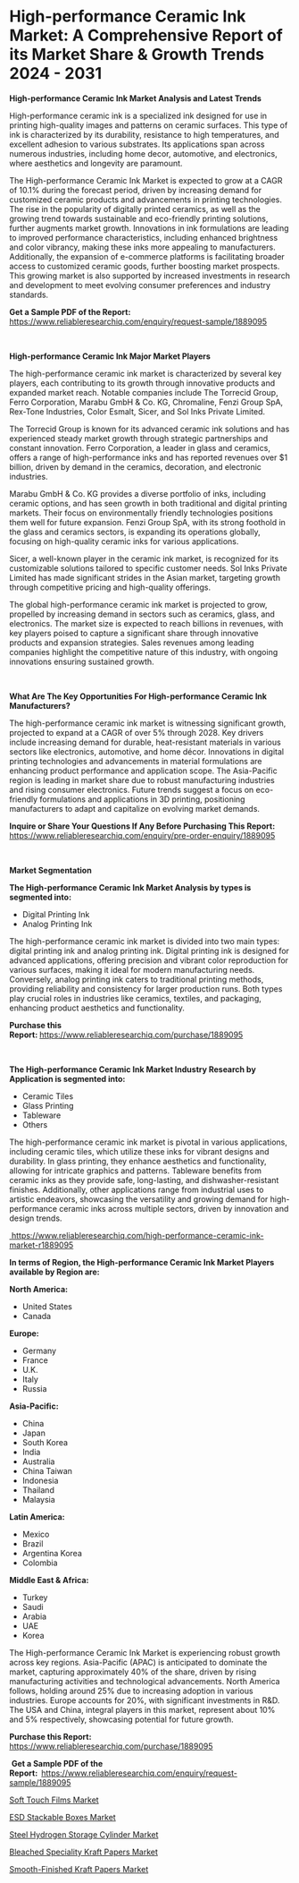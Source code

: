 <p><h1>High-performance Ceramic Ink Market: A Comprehensive Report of its Market Share & Growth Trends 2024 - 2031</h1></p><p><strong>High-performance Ceramic Ink Market Analysis and Latest Trends</strong></p>
<p><p>High-performance ceramic ink is a specialized ink designed for use in printing high-quality images and patterns on ceramic surfaces. This type of ink is characterized by its durability, resistance to high temperatures, and excellent adhesion to various substrates. Its applications span across numerous industries, including home decor, automotive, and electronics, where aesthetics and longevity are paramount.</p><p>The High-performance Ceramic Ink Market is expected to grow at a CAGR of 10.1% during the forecast period, driven by increasing demand for customized ceramic products and advancements in printing technologies. The rise in the popularity of digitally printed ceramics, as well as the growing trend towards sustainable and eco-friendly printing solutions, further augments market growth. Innovations in ink formulations are leading to improved performance characteristics, including enhanced brightness and color vibrancy, making these inks more appealing to manufacturers. Additionally, the expansion of e-commerce platforms is facilitating broader access to customized ceramic goods, further boosting market prospects. This growing market is also supported by increased investments in research and development to meet evolving consumer preferences and industry standards.</p></p>
<p><strong>Get a Sample PDF of the Report:&nbsp;</strong> <a href="https://www.reliableresearchiq.com/enquiry/request-sample/1889095?utm_campaign=1804&utm_medium=2&utm_source=Github&utm_content=ia&utm_term=24102024&utm_id=high-performance-ceramic-ink">https://www.reliableresearchiq.com/enquiry/request-sample/1889095</a></p>
<p>&nbsp;</p>
<p><strong>High-performance Ceramic Ink Major Market Players</strong></p>
<p><p>The high-performance ceramic ink market is characterized by several key players, each contributing to its growth through innovative products and expanded market reach. Notable companies include The Torrecid Group, Ferro Corporation, Marabu GmbH & Co. KG, Chromaline, Fenzi Group SpA, Rex-Tone Industries, Color Esmalt, Sicer, and Sol Inks Private Limited.</p><p>The Torrecid Group is known for its advanced ceramic ink solutions and has experienced steady market growth through strategic partnerships and constant innovation. Ferro Corporation, a leader in glass and ceramics, offers a range of high-performance inks and has reported revenues over $1 billion, driven by demand in the ceramics, decoration, and electronic industries.</p><p>Marabu GmbH & Co. KG provides a diverse portfolio of inks, including ceramic options, and has seen growth in both traditional and digital printing markets. Their focus on environmentally friendly technologies positions them well for future expansion. Fenzi Group SpA, with its strong foothold in the glass and ceramics sectors, is expanding its operations globally, focusing on high-quality ceramic inks for various applications.</p><p>Sicer, a well-known player in the ceramic ink market, is recognized for its customizable solutions tailored to specific customer needs. Sol Inks Private Limited has made significant strides in the Asian market, targeting growth through competitive pricing and high-quality offerings.</p><p>The global high-performance ceramic ink market is projected to grow, propelled by increasing demand in sectors such as ceramics, glass, and electronics. The market size is expected to reach billions in revenues, with key players poised to capture a significant share through innovative products and expansion strategies. Sales revenues among leading companies highlight the competitive nature of this industry, with ongoing innovations ensuring sustained growth.</p></p>
<p>&nbsp;</p>
<p><strong>What Are The Key Opportunities For High-performance Ceramic Ink Manufacturers?</strong></p>
<p><p>The high-performance ceramic ink market is witnessing significant growth, projected to expand at a CAGR of over 5% through 2028. Key drivers include increasing demand for durable, heat-resistant materials in various sectors like electronics, automotive, and home décor. Innovations in digital printing technologies and advancements in material formulations are enhancing product performance and application scope. The Asia-Pacific region is leading in market share due to robust manufacturing industries and rising consumer electronics. Future trends suggest a focus on eco-friendly formulations and applications in 3D printing, positioning manufacturers to adapt and capitalize on evolving market demands.</p></p>
<p><strong>Inquire or Share Your Questions If Any Before Purchasing This Report:</strong> <a href="https://www.reliableresearchiq.com/enquiry/pre-order-enquiry/1889095?utm_campaign=1804&utm_medium=2&utm_source=Github&utm_content=ia&utm_term=24102024&utm_id=high-performance-ceramic-ink">https://www.reliableresearchiq.com/enquiry/pre-order-enquiry/1889095</a></p>
<p>&nbsp;</p>
<p><strong>Market Segmentation</strong></p>
<p><strong>The High-performance Ceramic Ink Market Analysis by types is segmented into:</strong></p>
<p><ul><li>Digital Printing Ink</li><li>Analog Printing Ink</li></ul></p>
<p><p>The high-performance ceramic ink market is divided into two main types: digital printing ink and analog printing ink. Digital printing ink is designed for advanced applications, offering precision and vibrant color reproduction for various surfaces, making it ideal for modern manufacturing needs. Conversely, analog printing ink caters to traditional printing methods, providing reliability and consistency for larger production runs. Both types play crucial roles in industries like ceramics, textiles, and packaging, enhancing product aesthetics and functionality.</p></p>
<p><strong>Purchase this Report:&nbsp;</strong><a href="https://www.reliableresearchiq.com/purchase/1889095?utm_campaign=1804&utm_medium=2&utm_source=Github&utm_content=ia&utm_term=24102024&utm_id=high-performance-ceramic-ink">https://www.reliableresearchiq.com/purchase/1889095</a></p>
<p>&nbsp;</p>
<p><strong>The High-performance Ceramic Ink Market Industry Research by Application is segmented into:</strong></p>
<p><ul><li>Ceramic Tiles</li><li>Glass Printing</li><li>Tableware</li><li>Others</li></ul></p>
<p><p>The high-performance ceramic ink market is pivotal in various applications, including ceramic tiles, which utilize these inks for vibrant designs and durability. In glass printing, they enhance aesthetics and functionality, allowing for intricate graphics and patterns. Tableware benefits from ceramic inks as they provide safe, long-lasting, and dishwasher-resistant finishes. Additionally, other applications range from industrial uses to artistic endeavors, showcasing the versatility and growing demand for high-performance ceramic inks across multiple sectors, driven by innovation and design trends.</p></p>
<p><a href="https://www.reliableresearchiq.com/high-performance-ceramic-ink-market-r1889095?utm_campaign=1804&utm_medium=2&utm_source=Github&utm_content=ia&utm_term=24102024&utm_id=high-performance-ceramic-ink">&nbsp;https://www.reliableresearchiq.com/high-performance-ceramic-ink-market-r1889095</a></p>
<p><strong>In terms of Region, the High-performance Ceramic Ink Market Players available by Region are:</strong></p>
<p>
    <p> <strong> North America: </strong>
        <ul>
            <li>United States</li>
            <li>Canada</li>
        </ul>
        </p> 
    <p> <strong> Europe: </strong>
        <ul>
            <li>Germany</li>
            <li>France</li>
            <li>U.K.</li>
            <li>Italy</li>
            <li>Russia</li>
        </ul>
        </p> 
    <p> <strong> Asia-Pacific: </strong>
        <ul>
            <li>China</li>
            <li>Japan</li>
            <li>South Korea</li>
            <li>India</li>
            <li>Australia</li>
            <li>China Taiwan</li>
            <li>Indonesia</li>
            <li>Thailand</li>
            <li>Malaysia</li>
        </ul>
        </p> 
    <p> <strong> Latin America: </strong>
        <ul>
            <li>Mexico</li>
            <li>Brazil</li>
            <li>Argentina Korea</li>
            <li>Colombia</li>
        </ul>
        </p> 
    <p> <strong> Middle East & Africa: </strong>
        <ul>
            <li>Turkey</li>
            <li>Saudi</li>
            <li>Arabia</li>
            <li>UAE</li>
            <li>Korea</li>
        </ul>
    </p>
    </p>
<p><p>The High-performance Ceramic Ink Market is experiencing robust growth across key regions. Asia-Pacific (APAC) is anticipated to dominate the market, capturing approximately 40% of the share, driven by rising manufacturing activities and technological advancements. North America follows, holding around 25% due to increasing adoption in various industries. Europe accounts for 20%, with significant investments in R&D. The USA and China, integral players in this market, represent about 10% and 5% respectively, showcasing potential for future growth.</p></p>
<p><strong>Purchase this Report: </strong><a href="https://www.reliableresearchiq.com/purchase/1889095?utm_campaign=1804&utm_medium=2&utm_source=Github&utm_content=ia&utm_term=24102024&utm_id=high-performance-ceramic-ink">https://www.reliableresearchiq.com/purchase/1889095</a></p>
<p>&nbsp;<strong>Get a Sample PDF of the Report:&nbsp;&nbsp;</strong><a href="https://www.reliableresearchiq.com/enquiry/request-sample/1889095?utm_campaign=1804&utm_medium=2&utm_source=Github&utm_content=ia&utm_term=24102024&utm_id=high-performance-ceramic-ink">https://www.reliableresearchiq.com/enquiry/request-sample/1889095</a></p>
<p><strong></strong></p>
<p><p><a href="https://www.linkedin.com/pulse/global-soft-touch-films-industry-analysis-share-growth-trends-forecast-wfuuc?utm_campaign=1804&utm_medium=2&utm_source=Github&utm_content=ia&utm_term=24102024&utm_id=high-performance-ceramic-ink">Soft Touch Films Market</a></p><p><a href="https://www.linkedin.com/pulse/strategic-forecast-esd-stackable-boxes-market-growth-trends-size-woo1c?utm_campaign=1804&utm_medium=2&utm_source=Github&utm_content=ia&utm_term=24102024&utm_id=high-performance-ceramic-ink">ESD Stackable Boxes Market</a></p><p><a href="https://github.com/lawriesievelwij/Market-Research-Report-List-1/blob/main/steel-hydrogen-storage-cylinder-market.md?utm_campaign=1804&utm_medium=2&utm_source=Github&utm_content=ia&utm_term=24102024&utm_id=high-performance-ceramic-ink">Steel Hydrogen Storage Cylinder Market</a></p><p><a href="https://www.linkedin.com/pulse/exploring-bleached-speciality-kraft-papers-market-dynamics-vfgpc?utm_campaign=1804&utm_medium=2&utm_source=Github&utm_content=ia&utm_term=24102024&utm_id=high-performance-ceramic-ink">Bleached Speciality Kraft Papers Market</a></p><p><a href="https://www.linkedin.com/pulse/smooth-finished-kraft-papers-market-size-share-analysis--p20fc?utm_campaign=1804&utm_medium=2&utm_source=Github&utm_content=ia&utm_term=24102024&utm_id=high-performance-ceramic-ink">Smooth-Finished Kraft Papers Market</a></p></p>